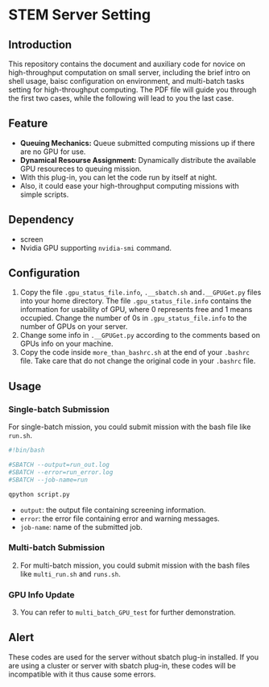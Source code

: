 # STEM Server Setting
## Introduction
This repository contains the document and auxiliary code for novice on high-throughput computation on small server, including the brief intro on shell usage, baisc configuration on environment, and multi-batch tasks setting for high-throughput computing. The PDF file will guide you through the first two cases, while the following will lead to you the last case.

## Feature
- **Queuing Mechanics:** Queue submitted computing missions up if there are no GPU for use. 
- **Dynamical Resourse Assignment:** Dynamically distribute the available GPU resoureces to queuing mission.
- With this plug-in, you can let the code run by itself at night.
- Also, it could ease your high-throughput computing missions with simple scripts.

## Dependency
- screen
- Nvidia GPU supporting `nvidia-smi` command.

## Configuration
1. Copy the file `.gpu_status_file.info`, `.__sbatch.sh` and`.__GPUGet.py` files into your home directory. The file `.gpu_status_file.info` contains the information for usability of GPU, where 0 represents free and 1 means occupied. Change the number of 0s in `.gpu_status_file.info` to the number of GPUs on your server.
2. Change some info in `.__GPUGet.py` according to the comments based on GPUs info on your machine.
3. Copy the code inside `more_than_bashrc.sh` at the end of your `.bashrc` file. Take care that do not change the original code in your `.bashrc` file.

## Usage
### Single-batch Submission
For single-batch mission, you could submit mission with the bash file like `run.sh`.

```python
#!bin/bash

#SBATCH --output=run_out.log
#SBATCH --error=run_error.log
#SBATCH --job-name=run

qpython script.py
```
- `output`: the output file containing screening information.
- `error`: the error file containing error and warning messages.
- `job-name`: name of the submitted job.


### Multi-batch Submission
2. For multi-batch mission, you could submit mission with the bash files like `multi_run.sh` and `runs.sh`.

### GPU Info Update
3. You can refer to `multi_batch_GPU_test` for further demonstration.

## Alert
These codes are used for the server without sbatch plug-in installed. If you are using a cluster or server with sbatch plug-in, these codes will be incompatible with it thus cause some errors.
